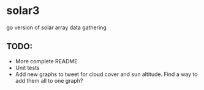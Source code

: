 # solar3
go version of solar array data gathering

## TODO:
* More complete README
* Unit tests
* Add new graphs to tweet for cloud cover and sun altitude. Find a way to add them all to one graph?

